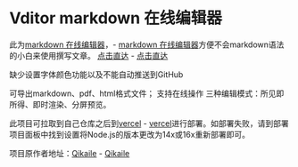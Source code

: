 # Vditor markdown 在线编辑器

此为[markdown 在线编辑器](https://www.levifreedexiaowu.me)，- <span style="color: blue;"><a href="https://www.levifreedexiaowu.me">markdown 在线编辑器</a></span>方便不会markdown语法的小白来使用撰写文章。
[点击直达](https://www.levifreedexiaowu.me) - <span style="color: blue;"><a href="https://www.levifreedexiaowu.me">点击直达</a></span>

缺少设置字体颜色功能以及不能自动推送到GitHub

可导出markdown、pdf、html格式文件；
支持在线操作
三种编辑模式：所见即所得、即时渲染、分屏预览。

此项目可拉取到自己仓库之后到[vercel](https://vercel.com) - <span style="color: blue;"><a href="https://vercel.com">vercel</a></span>进行部署。如部署失败，请到部署项目面板中找到设置将Node.js的版本更改为14x或16x重新部署即可。


项目原作者地址：[Qikaile](https://github.com/Qikaile/markdown-online-editor) - <span style="color: blue;"><a href="https://github.com/Qikaile/markdown-online-editor">Qikaile</a></span>

